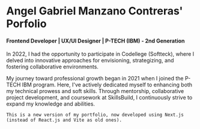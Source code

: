 # Angel Gabriel Manzano Contreras' Porfolio

#### Frontend Developer | UX/UI Designer | P-TECH (IBM) - 2nd Generation

In 2022, I had the opportunity to participate in Codellege (Softteck), where I delved into innovative approaches for envisioning, strategizing, and fostering collaborative environments.

My journey toward professional growth began in 2021 when I joined the P-TECH IBM program. Here, I've actively dedicated myself to enhancing both my technical prowess and soft skills. Through mentorship, collaborative project development, and coursework at SkillsBuild, I continuously strive to expand my knowledge and abilities.

```
This is a new version of my portfolio, now developed using Next.js (instead of React.js and Vite as old ones).
```